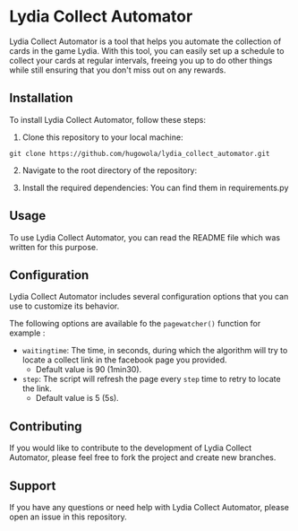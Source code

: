 # Lydia Collect Automator

Lydia Collect Automator is a tool that helps you automate the collection of cards in the game Lydia. With this tool, you can easily set up a schedule to collect your cards at regular intervals, freeing you up to do other things while still ensuring that you don't miss out on any rewards.

## Installation

To install Lydia Collect Automator, follow these steps:

1. Clone this repository to your local machine:

`git clone https://github.com/hugowola/lydia_collect_automator.git`

2. Navigate to the root directory of the repository:

3. Install the required dependencies: You can find them in requirements.py

## Usage

To use Lydia Collect Automator, you can read the README file which was written for this purpose. 

## Configuration

Lydia Collect Automator includes several configuration options that you can use to customize its behavior. 

The following options are available fo the `pagewatcher()` function for example :

- `waitingtime`: The time, in seconds, during which the algorithm will try to locate a collect link in the facebook page you provided.
   - Default value is 90 (1min30).
- `step`: The script will refresh the page every `step` time to retry to locate the link. 
   - Default value is 5 (5s).

## Contributing

If you would like to contribute to the development of Lydia Collect Automator, please feel free to fork the project and create new branches. 

## Support

If you have any questions or need help with Lydia Collect Automator, please open an issue in this repository.
